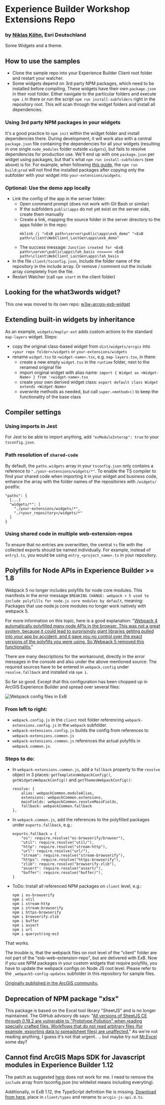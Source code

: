 # Experience Builder Workshop Extensions Repo
### by [Niklas Köhn](https://github.com/esride-nik), Esri Deutschland

Some Widgets and a theme.

## How to use the samples
* Clone the sample repo into your Experience Builder Client root folder and restart your watcher.
* Some widgets depend on 3rd party NPM packages, which need to be installed before compiling. These widgets have their own ``package.json`` in their root folder. Either navigate to the particular folders and execute ``npm i`` in there or run the script ``npm run install-subfolders`` right in the repository root. This will scan through the widget folders and install all dependencies.

### Using 3rd party NPM packages in your widgets

It's a good practice to ``npm init`` within the widget folder and install dependencies there. During development, it will work also with a central ``package.json`` file containing the dependencies for all your widgets (resulting in one single ``node_modules`` folder outside ``widgets``), but fails to resolve dependencies for production use. We'll end up with one ``package.json`` per widget using packages, but that's what ``npm run install-subfolders`` (see above) is for.
For example, when following [this guide](https://doc.arcgis.com/de/experience-builder/11.0/configure-widgets/add-custom-widgets.htm), the ``npm run build:prod`` will not find the installed packages after copying only the subfolder with your widget into ``your-extensions/widgets``.

### Optional: Use the demo app locally
* Link the config of the app in the server folder:
  * Open command prompt (does not work with Git Bash or similar)
  * If the subfolders ``public\apps`` do not yet exist on the server side, create them manually
  * Create a link, mapping the source folder in the server directory to the apps folder in the repo:
    ```
    mklink /j "<ExB path>\server\public\apps\exb_demo" "<ExB path>\client\WebClient_LastGen\apps\exb_demo"
    ```
  * The success message: ``Junction created for <ExB path>\server\public\apps\fah_basis <<===>> <ExB path>\client\WebClient_LastGen\apps\fah_basis``
* In the file ``client/tsconfig.json``, include the folder name of the repository in the include array. Or remove / comment out the include array completely from the file.
* Restart Watcher (call ``npm start`` in the client folder)

## Looking for the what3words widget?
This one was moved to its own repo: [w3w-arcgis-exb-widget](https://github.com/EsriDE/w3w-arcgis-exb-widget)

## Extending built-in widgets by inheritance
As an example, ``widgets/maplyr-ext`` adds custom actions to the standard ``map-layers`` widget.
Steps:
* copy the original class-based widget from ``dist/widgets/arcgis`` into ``<your repo folder>/widgets`` or ``your-extensions/widgets``
* rename ``widget.tsx`` to ``<widget-name>.tsx``, e.g. ``map-layers.tsx``, in there:
  * create a new empty ``widget.tsx`` in the ``runtime`` folder, next to the renamed original file
  * import original widget with alias name: ``import { Widget as <Widget-Name> } from '<widget-name>.tsx``
  * create your own derived widget class: ``export default class Widget extends <Widget-Name>``
  * overwrite methods as needed, but call ``super.<method>()`` to keep the functionality of the base class

## Compiler settings

### Using imports in Jest

For Jest to be able to import anything, add ``"esModuleInterop": true`` to your ``tsconfig.json``.

### Path resolution of ``shared-code``

By default, the ``paths.widgets`` array in your ``tsconfig.json`` only contains a reference to ``"./your-extensions/widgets/*"``. To enable the TS compiler to find your shared code when importing it in your widget and business code, enhance the array with the folder names of the repositories with ``/widgets/`` postfix:

```
"paths": {
  [...]
  "widgets/*": [
    "./your-extensions/widgets/*",
    "./<your_repository>/widgets/*"
  ]
}
```

### Using shared code in multiple web-extension-repos

To ensure that no entries are overwritten, the central ``ts`` file with the collected exports should be named individually. For example, instead of ``entry1.ts``, you would be using ``entry_<project_name>.ts`` in your repository.

## Polyfills for Node APIs in Experience Builder >= 1.8

Webpack 5 no longer includes polyfills for node core modules. This manifests in the error message ``BREAKING CHANGE: webpack < 5 used to include polyfills for node.js core modules by default``, meaning: Packages that use node.js core modules no longer work natively with webpack 5.

For more information on this topic, here is a good explanation: "[Webpack 4 automatically polyfilled many node APIs in the browser. This was not a great system, because it could lead to surprisingly giant libraries getting pulled into your app by accident, and it gave you no control over the exact versions of the polyfills you were using. So Webpack 5 removed this functionality.](https://gist.github.com/ef4/d2cf5672a93cf241fd47c020b9b3066a)"

There are many descriptions for the workaround, directly in the error messages in the console and also under the above mentioned source: The required sources have to be entered in ``webpack.config`` under ``resolve.fallback`` and installed via ``npm i``.

So far so good. Except that this configuration has been chopped up in ArcGIS Experience Builder and spread over several files:

![Webpack config files in ExB](./assets/webpack_configs.png)

### From left to right:
* ``webpack.config.js`` in the ``client`` root folder referencing ``webpack-extensions.config.js`` in the ``webpack`` subfolder.
* ``webpack-extensions.config.js`` builds the config from references to ``webpack-extensions.common.js``
* ``webpack-extensions.common.js`` references the actual polyfills in ``webpack.common.js``.

### Steps to do:
* In ``webpack-extensions.common.js``, add a ``fallback`` property to the ``resolve`` object in 3 places: ``getTemplatesWebpackConfig()``, ``getWidgetsWebpackConfig()`` and ``getThemesWebpackConfig()``:
    ```
    resolve: {
        alias: webpackCommon.moduleAlias,
        extensions: webpackCommon.extensions,
        mainFields: webpackCommon.resolveMainFields,
        fallback: webpackCommon.fallback
    },
    ```
* In ``webpack.common.js``, add the references to the polyfilled packages under ``exports.fallback``, e.g.:
    ```
    exports.fallback = {
        "os": require.resolve("os-browserify/browser"),
        "util": require.resolve("util/"),
        "http": require.resolve("stream-http"),
        "url": require.resolve("url/"),
        "stream": require.resolve("stream-browserify"),
        "https": require.resolve("https-browserify"),
        "zlib": require.resolve("browserify-zlib"),
        "assert": require.resolve("assert/"),
        "buffer": require.resolve("buffer/"),
    }
    ```
* ToDo: Install all referenced NPM packages on ``client`` level, e.g.:
    ```
    npm i os-browserify
    npm i util
    npm i stream-http
    npm i stream-browserify
    npm i https-browserify
    npm i browserify-zlib
    npm i buffer
    npm i assert
    npm i url
    npm i querystring-es3
    ```

That works.

The trouble is, that the webpack files on root level of the "client" folder are not part of the "exb-web-extension-repo", but are delivered with ExB. Now if you use NPM packages in your custom widgets that require polyfills, you have to update the webpack configs on Node JS root level. Please refer to the ``_webpack5-config-updates`` subfolder in this repository for sample files.

[Originally published in the ArcGIS community.](https://community.esri.com/t5/arcgis-experience-builder-questions/npm-packages-in-experience-builder-1-8/m-p/1181885#M4574)

## Deprecation of NPM package "xlsx"

This package is based on the Excel tool library "SheetJS" and is no longer maintained.
The GitHub advisory db says: "[All versions of SheetJS CE through 0.19.2 are vulnerable to "Prototype Pollution" when reading specially crafted files. Workflows that do not read arbitrary files (for example, exporting data to spreadsheet files) are unaffected.](https://github.com/advisories/GHSA-4r6h-8v6p-xvw6)" As we're not reading anything, I guess it's not that urgent..
.. but maybe try out [Mr.Excel](https://www.npmjs.com/package/mr-excel) some day?

## Cannot find ArcGIS Maps SDK for Javascript modules in Experience Builder 1.12

The patch as suggested [here](https://community.esri.com/t5/arcgis-experience-builder-questions/cannot-find-arcgis-maps-sdk-for-javascript-module/m-p/1308587#M7620) does not work for me. I need to remove the ``include`` array from tsconfig.json (no whitelist means including everyting).

Additionally, in ExB 1.12, the TypeScript definition file is missing. [Download from here](https://github.com/Esri/jsapi-resources/tree/main/typescript/archive), place in ``client/types`` and rename to ``arcgis-js-api.d.ts``.
